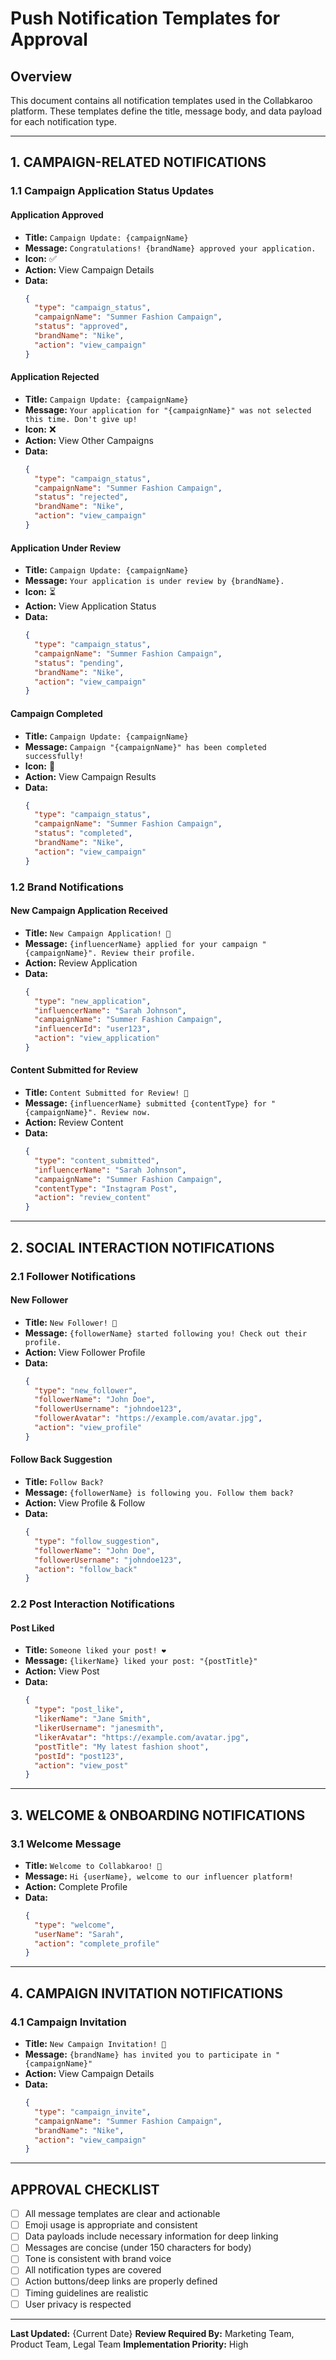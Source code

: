 # Push Notification Templates for Approval

## Overview
This document contains all notification templates used in the Collabkaroo platform. These templates define the title, message body, and data payload for each notification type.

---

## 1. CAMPAIGN-RELATED NOTIFICATIONS

### 1.1 Campaign Application Status Updates

#### **Application Approved**
- **Title:** `Campaign Update: {campaignName}`
- **Message:** `Congratulations! {brandName} approved your application.`
- **Icon:** ✅
- **Action:** View Campaign Details
- **Data:**
  ```json
  {
    "type": "campaign_status",
    "campaignName": "Summer Fashion Campaign",
    "status": "approved",
    "brandName": "Nike",
    "action": "view_campaign"
  }
  ```

#### **Application Rejected**
- **Title:** `Campaign Update: {campaignName}`
- **Message:** `Your application for "{campaignName}" was not selected this time. Don't give up!`
- **Icon:** ❌
- **Action:** View Other Campaigns
- **Data:**
  ```json
  {
    "type": "campaign_status",
    "campaignName": "Summer Fashion Campaign",
    "status": "rejected",
    "brandName": "Nike",
    "action": "view_campaign"
  }
  ```

#### **Application Under Review**
- **Title:** `Campaign Update: {campaignName}`
- **Message:** `Your application is under review by {brandName}.`
- **Icon:** ⏳
- **Action:** View Application Status
- **Data:**
  ```json
  {
    "type": "campaign_status",
    "campaignName": "Summer Fashion Campaign",
    "status": "pending",
    "brandName": "Nike",
    "action": "view_campaign"
  }
  ```

#### **Campaign Completed**
- **Title:** `Campaign Update: {campaignName}`
- **Message:** `Campaign "{campaignName}" has been completed successfully!`
- **Icon:** 🎉
- **Action:** View Campaign Results
- **Data:**
  ```json
  {
    "type": "campaign_status",
    "campaignName": "Summer Fashion Campaign",
    "status": "completed",
    "brandName": "Nike",
    "action": "view_campaign"
  }
  ```


### 1.2 Brand Notifications

#### **New Campaign Application Received**
- **Title:** `New Campaign Application! 📝`
- **Message:** `{influencerName} applied for your campaign "{campaignName}". Review their profile.`
- **Action:** Review Application
- **Data:**
  ```json
  {
    "type": "new_application",
    "influencerName": "Sarah Johnson",
    "campaignName": "Summer Fashion Campaign",
    "influencerId": "user123",
    "action": "view_application"
  }
  ```

#### **Content Submitted for Review**
- **Title:** `Content Submitted for Review! 📸`
- **Message:** `{influencerName} submitted {contentType} for "{campaignName}". Review now.`
- **Action:** Review Content
- **Data:**
  ```json
  {
    "type": "content_submitted",
    "influencerName": "Sarah Johnson",
    "campaignName": "Summer Fashion Campaign",
    "contentType": "Instagram Post",
    "action": "review_content"
  }
  ```

---

## 2. SOCIAL INTERACTION NOTIFICATIONS

### 2.1 Follower Notifications

#### **New Follower**
- **Title:** `New Follower! 🎉`
- **Message:** `{followerName} started following you! Check out their profile.`
- **Action:** View Follower Profile
- **Data:**
  ```json
  {
    "type": "new_follower",
    "followerName": "John Doe",
    "followerUsername": "johndoe123",
    "followerAvatar": "https://example.com/avatar.jpg",
    "action": "view_profile"
  }
  ```

#### **Follow Back Suggestion**
- **Title:** `Follow Back?`
- **Message:** `{followerName} is following you. Follow them back?`
- **Action:** View Profile & Follow
- **Data:**
  ```json
  {
    "type": "follow_suggestion",
    "followerName": "John Doe",
    "followerUsername": "johndoe123",
    "action": "follow_back"
  }
  ```

### 2.2 Post Interaction Notifications

#### **Post Liked**
- **Title:** `Someone liked your post! ❤️`
- **Message:** `{likerName} liked your post: "{postTitle}"`
- **Action:** View Post
- **Data:**
  ```json
  {
    "type": "post_like",
    "likerName": "Jane Smith",
    "likerUsername": "janesmith",
    "likerAvatar": "https://example.com/avatar.jpg",
    "postTitle": "My latest fashion shoot",
    "postId": "post123",
    "action": "view_post"
  }
  ```

---

## 3. WELCOME & ONBOARDING NOTIFICATIONS

### 3.1 Welcome Message
- **Title:** `Welcome to Collabkaroo! 🎉`
- **Message:** `Hi {userName}, welcome to our influencer platform!`
- **Action:** Complete Profile
- **Data:**
  ```json
  {
    "type": "welcome",
    "userName": "Sarah",
    "action": "complete_profile"
  }
  ```

---

## 4. CAMPAIGN INVITATION NOTIFICATIONS

### 4.1 Campaign Invitation
- **Title:** `New Campaign Invitation! 💼`
- **Message:** `{brandName} has invited you to participate in "{campaignName}"`
- **Action:** View Campaign Details
- **Data:**
  ```json
  {
    "type": "campaign_invite",
    "campaignName": "Summer Fashion Campaign",
    "brandName": "Nike",
    "action": "view_campaign"
  }
  ```

---

## APPROVAL CHECKLIST

- [ ] All message templates are clear and actionable
- [ ] Emoji usage is appropriate and consistent
- [ ] Data payloads include necessary information for deep linking
- [ ] Messages are concise (under 150 characters for body)
- [ ] Tone is consistent with brand voice
- [ ] All notification types are covered
- [ ] Action buttons/deep links are properly defined
- [ ] Timing guidelines are realistic
- [ ] User privacy is respected

---

**Last Updated:** {Current Date}
**Review Required By:** Marketing Team, Product Team, Legal Team
**Implementation Priority:** High
